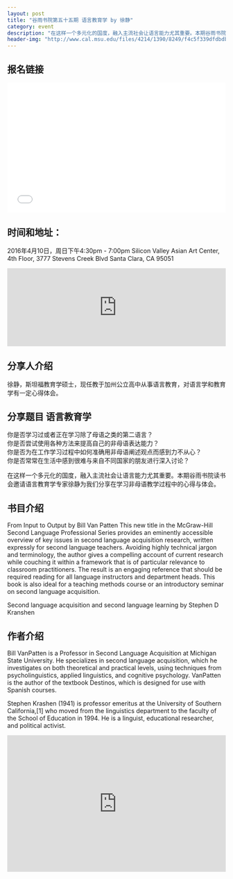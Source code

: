 ```yaml
---
layout: post
title: "谷雨书院第五十五期 语言教育学 by 徐静"
category: event
description: "在这样一个多元化的国度，融入主流社会让语言能力尤其重要。本期谷雨书院读书会邀请语言教育学专家徐静为我们分享在学习非母语教学过程中的心得与体会。"
header-img: "http://www.cal.msu.edu/files/4214/1390/8249/f4c5f339dfdbdb6ea5d31a5da7dfdec6_f2341_1_2.png"
---
```


## 报名链接
<div style="width:100%; text-align:left;" ><iframe  src="//eventbrite.com/tickets-external?eid=24419534485&ref=etckt" frameborder="0" height="300" width="100%" vspace="0" hspace="0" marginheight="5" marginwidth="5" scrolling="auto" allowtransparency="true"></iframe></div>

## 时间和地址：

2016年4月10日，周日下午4:30pm - 7:00pm
Silicon Valley Asian Art Center, 4th Floor, 3777 Stevens Creek Blvd Santa Clara, CA 95051


<iframe width="100%" height="180" frameborder="0" style="border:0"
src="https://www.google.com/maps/embed/v1/place?q=3777%20Stevens%20Creek%20Blvd%20Santa%20Clara%2C%20CA%2095054&key=AIzaSyBU8Fpde0IWAvSPYuvrpcjOHm_8scuCusk" allowfullscreen></iframe>

## 分享人介绍
徐静，斯坦福教育学硕士，现任教于加州公立高中从事语言教育，对语言学和教育学有一定心得体会。

## 分享题目 语言教育学

你是否学习过或者正在学习除了母语之类的第二语言？  
你是否尝试使用各种方法来提高自己的非母语表达能力？  
你是否为在工作学习过程中如何准确用非母语阐述观点而感到力不从心？  
你是否常常在生活中感到很难与来自不同国家的朋友进行深入讨论？  

在这样一个多元化的国度，融入主流社会让语言能力尤其重要。本期谷雨书院读书会邀请语言教育学专家徐静为我们分享在学习非母语教学过程中的心得与体会。

## 书目介绍

From Input to Output by Bill Van Patten
This new title in the McGraw-Hill Second Language Professional Series provides an eminently accessible overview of key issues in second language acquisition research, written expressly for second language teachers. Avoiding highly technical jargon and terminology, the author gives a compelling account of current research while couching it within a framework that is of particular relevance to classroom practitioners. The result is an engaging reference that should be required reading for all language instructors and department heads. This book is also ideal for a teaching methods course or an introductory seminar on second language acquisition.

Second language acquisition and second language learning by Stephen D Kranshen


## 作者介绍

Bill VanPatten is a Professor in Second Language Acquisition at Michigan State University. He specializes in second language acquisition, which he investigates on both theoretical and practical levels, using techniques from psycholinguistics, applied linguistics, and cognitive psychology. VanPatten is the author of the textbook Destinos, which is designed for use with Spanish courses.

Stephen Krashen (1941) is professor emeritus at the University of Southern California,[1] who moved from the linguistics department to the faculty of the School of Education in 1994. He is a linguist, educational researcher, and political activist.

<iframe width="100%" height="315" src="https://www.youtube.com/embed/X1LRoKQzb9U" frameborder="0" allowfullscreen></iframe>
